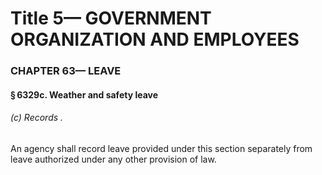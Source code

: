
# Title 5— GOVERNMENT ORGANIZATION AND EMPLOYEES
### CHAPTER 63— LEAVE
#### § 6329c. Weather and safety leave
###### (c) Records .

An agency shall record leave provided under this section separately from leave authorized under any other provision of law.
